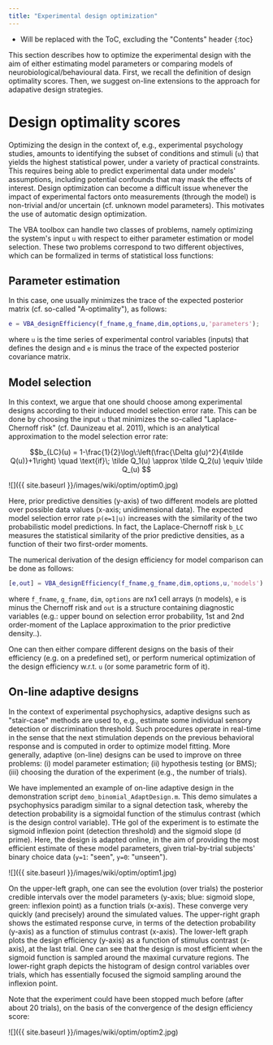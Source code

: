 ```yaml
---
title: "Experimental design optimization"
---
```

* Will be replaced with the ToC, excluding the "Contents" header
{:toc}

This section describes how to optimize the experimental design with the aim of either estimating model parameters or comparing models of neurobiological/behavioural data. First, we recall the definition of design optimality scores. Then, we suggest on-line extensions to the approach for adapative design strategies.

# Design optimality scores

Optimizing the design in the context of, e.g., experimental psychology studies, amounts to identifying the subset of conditions and stimuli (`u`) that yields the highest statistical power, under a variety of practical constraints. This requires being able to predict experimental data under models' assumptions, including potential confounds that may mask the effects of interest. Design optimization can become a difficult issue whenever the impact of experimental factors onto measurements (through the model) is non-trivial and/or uncertain (cf. unknown model parameters). This motivates the use of automatic design optimization.

The VBA toolbox can handle two classes of problems, namely optimizing the system's input `u` with respect to either parameter estimation or model selection. These two problems correspond to two different objectives, which can be formalized in terms of statistical loss functions:

## Parameter estimation

In this case, one usually minimizes the trace of the expected posterior matrix (cf. so-called "A-optimality"), as follows:

```matlab
e = VBA_designEfficiency(f_fname,g_fname,dim,options,u,'parameters');
```
where `u` is the time series of experimental control variables (inputs) that defines the design and `e` is minus the trace of the expected posterior covariance matrix.

## Model selection

In this context, we argue that one should choose among experimental designs according to their induced model selection error rate. This can be done by choosing the input `u` that minimizes the so-called "Laplace-Chernoff risk"  (cf. Daunizeau et al. 2011), which is an analytical approximation to the model selection error rate:

$$b_{LC}(u) = 1-\frac{1}{2}\log\:\left(\frac{\Delta g(u)^2}{4\tilde Q(u)}+1\right) \quad \text{if}\; \tilde Q_1(u) \approx \tilde Q_2(u) \equiv \tilde Q_(u) $$

![]({{ site.baseurl }}/images/wiki/optim/optim0.jpg)

Here, prior predictive densities (y-axis) of two different models are plotted over possible data values (x-axis; unidimensional data). The expected model selection error rate `p(e=1|u)` increases with the similarity of the two probabilistic model predictions. In fact, the Laplace-Chernoff risk `b_LC` measures the statistical similarity of the prior predictive densities, as a function of their two first-order moments.

The numerical derivation of the design efficiency for model comparison can be done as follows:

```matlab
[e,out] = VBA_designEfficiency(f_fname,g_fname,dim,options,u,'models')
```
where `f_fname`, `g_fname`, `dim`, `options` are nx1 cell arrays (n models), `e` is minus the Chernoff risk and `out` is a structure containing diagnostic variables (e.g.: upper bound on selection error probability, 1st and 2nd order-moment of the Laplace approximation to the prior predictive density..).

One can then either compare different designs on the basis of their efficiency (e.g. on a predefined set), or perform numerical optimization of the design efficiency w.r.t. `u` (or some parametric form of it).


## On-line adaptive designs

In the context of experimental psychophysics, adaptive designs such as "stair-case" methods are used to, e.g., estimate some individual sensory detection or discrimination threshold. Such procedures operate in real-time in the sense that the next stimulation depends on the previous behavioral response and is computed in order to optimize model fitting. More generally, adaptive (on-line) designs can be used to improve on three problems: (i) model parameter estimation; (ii) hypothesis testing (or BMS); (iii) choosing the duration of the experiment (e.g., the number of trials).

We have implemented an example of on-line adaptive design in the demonstration script `demo_binomial_AdaptDesign.m`. This demo simulates a psychophysics paradigm similar to a signal detection task, whereby the detection probability is a sigmoidal function of the stimulus contrast (which is the design control variable). THe gol of the experiment is to estimate the sigmoid inflexion point (detection threshold) and the sigmoid slope (d prime). Here, the design is adapted online, in the aim of providing the most efficient estimate of these model parameters, given trial-by-trial subjects' binary choice data (`y=1`: "seen", `y=0`: "unseen").

![]({{ site.baseurl }}/images/wiki/optim/optim1.jpg)

On the upper-left graph, one can see the evolution (over trials) the posterior credible intervals over the model parameters (y-axis; blue: sigmoid slope, green: inflexion point) as a function trials (x-axis). These converge very quickly (and precisely) around the simulated values. The upper-right graph shows the estimated response curve, in terms of the detection probability (y-axis) as a function of stimulus contrast (x-axis). The lower-left graph plots the design efficiency (y-axis) as a function of stimulus contrast (x-axis), at the last trial. One can see that the design is most efficient when the sigmoid function is sampled around the maximal curvature regions. The lower-right graph depicts the histogram of design control variables over trials, which has essentially focused the sigmoid sampling around the inflexion point.

Note that the experiment could have been stopped much before (after about 20 trials), on the basis of the convergence of the design efficiency score:

![]({{ site.baseurl }}/images/wiki/optim/optim2.jpg)
